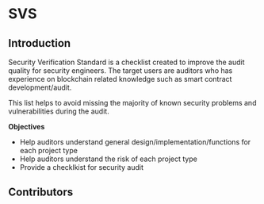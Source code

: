 # SVS

## Introduction
Security Verification Standard is a checklist created to improve the audit quality for security engineers. The target users are auditors who has experience on blockchain related knowledge such as smart contract development/audit.

This list helps to avoid missing the majority of known security problems and vulnerabilities during the audit.

**Objectives** 
- Help auditors understand general design/implementation/functions for each project type
- Help auditors understand the risk of each project type
- Provide a checklkist for security audit


## Contributors
